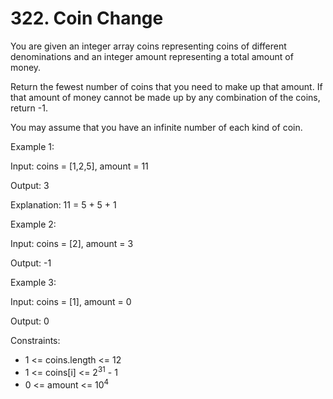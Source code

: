 # 322. Coin Change

You are given an integer array coins representing coins of different denominations and an integer amount representing a total amount of money.

Return the fewest number of coins that you need to make up that amount. If that amount of money cannot be made up by any combination of the coins, return -1.

You may assume that you have an infinite number of each kind of coin.


Example 1:

Input: coins = [1,2,5], amount = 11

Output: 3

Explanation: 11 = 5 + 5 + 1

Example 2:

Input: coins = [2], amount = 3

Output: -1

Example 3:

Input: coins = [1], amount = 0

Output: 0


Constraints:

- 1 <= coins.length <= 12
- 1 <= coins[i] <= 2<sup>31</sup> - 1
- 0 <= amount <= 10<sup>4</sup>


